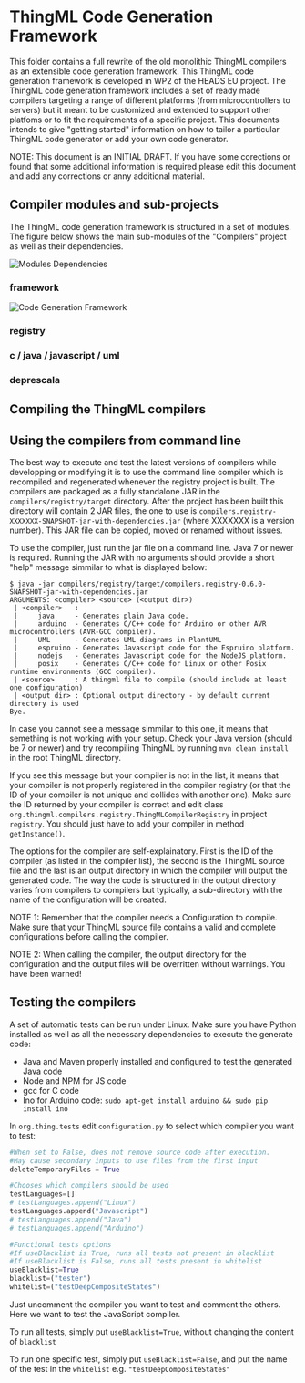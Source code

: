 ThingML Code Generation Framework
=================================

This folder contains a full rewrite of the old monolithic ThingML compilers as an extensible code generation framework. This ThingML code generation framework is developed in WP2 of the HEADS EU project. The ThingML code generation framework includes a set of ready made compilers targeting a range of different platforms (from microcontrollers to servers) but it meant to be customized and extended to support other platfoms or to fit the requirements of a specific project. This documents intends to give "getting started" information on how to tailor a particular ThingML code generator or add your own code generator.

NOTE: This document is an INITIAL DRAFT. If you have some corections or found that some additional information is required please edit this document and add any corrections or anny additional material.

## Compiler modules and sub-projects

The ThingML code generation framework is structured in a set of modules. The figure below shows the main sub-modules of the "Compilers" project as well as their dependencies.

![Modules Dependencies][img_deps]

[img_deps]: https://raw.githubusercontent.com/SINTEF-9012/ThingML/master/compilers/docs/Modules_Deps.png

### framework

![Code Generation Framework][img_cgf]

[img_cgf]: https://raw.githubusercontent.com/SINTEF-9012/ThingML/master/compilers/docs/Code_Generation_Framework.png "Code Generation Framework"


### registry

### c / java / javascript / uml

### deprescala

## Compiling the ThingML compilers


## Using the compilers from command line
The best way to execute and test the latest versions of compilers while developping or modifying it is to use the command line compiler which is recompiled and regenerated whenever the registry project is built. The compilers are packaged as a fully standalone JAR in the ``compilers/registry/target`` directory. After the project has been built this directory will contain 2 JAR files, the one to use is ``compilers.registry-XXXXXXX-SNAPSHOT-jar-with-dependencies.jar`` (where XXXXXXX is a version number). This JAR file can be copied, moved or renamed without issues.

To use the compiler, just run the jar file on a command line. Java 7 or newer is required. Running the JAR with no arguments should provide a short "help" message simmilar to what is displayed below:

    $ java -jar compilers/registry/target/compilers.registry-0.6.0-SNAPSHOT-jar-with-dependencies.jar
    ARGUMENTS: <compiler> <source> (<output dir>)
     | <compiler>   :
     |     java     - Generates plain Java code.
     |     arduino  - Generates C/C++ code for Arduino or other AVR microcontrollers (AVR-GCC compiler).
     |     UML      - Generates UML diagrams in PlantUML
     |     espruino - Generates Javascript code for the Espruino platform.
     |     nodejs   - Generates Javascript code for the NodeJS platform.
     |     posix    - Generates C/C++ code for Linux or other Posix runtime environments (GCC compiler).
     | <source>     : A thingml file to compile (should include at least one configuration)
     | <output dir> : Optional output directory - by default current directory is used
    Bye.

In case you cannot see a message simmilar to this one, it means that semething is not working with your setup. Check your Java version (should be 7 or newer) and try recompiling ThingML by running ``mvn clean install`` in the root ThingML directory.

If you see this message but your compiler is not in the list, it means that your compiler is not properly registered in the compiler registry (or that the ID of your compiler is not unique and collides with another one). Make sure the ID returned by your compiler is correct and edit class ``org.thingml.compilers.registry.ThingMLCompilerRegistry`` in project ``registry``. You should just have to add your compiler in method ``getInstance()``.

The options for the compiler are self-explainatory. First is the ID of the compiler (as listed in the compiler list), the second is the ThingML source file and the last is an output directory in which the compiler will output the generated code. The way the code is structured in the output directory varies from compilers to compilers but typically, a sub-directory with the name of the configuration will be created.

NOTE 1: Remember that the compiler needs a Configuration to compile. Make sure that your ThingML source file contains a valid and complete configurations before calling the compiler.

NOTE 2: When calling the compiler, the output directory for the configuration and the output files will be overritten without warnings. You have been warned!

## Testing the compilers

A set of automatic tests can be run under Linux. Make sure you have Python installed as well as all the necessary dependencies to execute the generate code:

- Java and Maven properly installed and configured to test the generated Java code
- Node and NPM for JS code
- gcc for C code
- Ino for Arduino code: `sudo apt-get install arduino && sudo pip install ino`

In `org.thing.tests` edit `configuration.py` to select which compiler you want to test:


```python
#When set to False, does not remove source code after execution. 
#May cause secondary inputs to use files from the first input
deleteTemporaryFiles = True

#Chooses which compilers should be used
testLanguages=[]
# testLanguages.append("Linux")
testLanguages.append("Javascript")
# testLanguages.append("Java")
# testLanguages.append("Arduino")

#Functional tests options
#If useBlacklist is True, runs all tests not present in blacklist
#If useBlacklist is False, runs all tests present in whitelist
useBlacklist=True
blacklist=("tester")
whitelist=("testDeepCompositeStates")
```

Just uncomment the compiler you want to test and comment the others. Here we want to test the JavaScript compiler.

To run all tests, simply put `useBlacklist=True`, without changing the content of `blacklist`

To run one specific test, simply put `useBlacklist=False`, and put the name of the test in the `whitelist` e.g. `"testDeepCompositeStates"`






